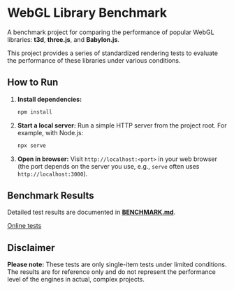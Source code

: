 # WebGL Library Benchmark

A benchmark project for comparing the performance of popular WebGL libraries: **t3d**, **three.js**, and **Babylon.js**.

This project provides a series of standardized rendering tests to evaluate the performance of these libraries under various conditions.

## How to Run

1.  **Install dependencies:**
    ```bash
    npm install
    ```
2.  **Start a local server:**
    Run a simple HTTP server from the project root. For example, with Node.js:
    ```bash
    npx serve
    ```
3.  **Open in browser:**
    Visit `http://localhost:<port>` in your web browser (the port depends on the server you use, e.g., `serve` often uses `http://localhost:3000`).

## Benchmark Results

Detailed test results are documented in [**BENCHMARK.md**](./BENCHMARK.md).

[Online tests](https://shawn0326.github.io/webgl-library-benchmark/)

## Disclaimer

**Please note:** These tests are only single-item tests under limited conditions. The results are for reference only and do not represent the performance level of the engines in actual, complex projects.

